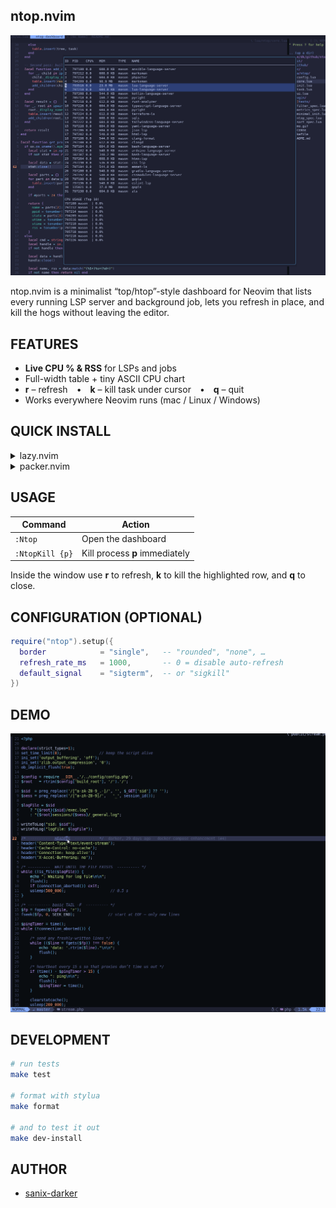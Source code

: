 ## ntop.nvim

![screen](./screen.png)

ntop.nvim is a minimalist “top/htop”-style dashboard for Neovim that lists every running
LSP server and background job, lets you refresh in place, and kill the hogs
without leaving the editor.

## FEATURES
* **Live CPU % & RSS** for LSPs and jobs
* Full-width table + tiny ASCII CPU chart
* **r** – refresh • **k** – kill task under cursor • **q** – quit
* Works everywhere Neovim runs (mac / Linux / Windows)

## QUICK INSTALL

<details>
<summary>lazy.nvim</summary>

```lua
{ "sanix-darker/ntop.nvim", config = true }
````

</details>

<details>
<summary>packer.nvim</summary>

```lua
use { "sanix-darker/ntop.nvim", config = function() require("ntop").setup() end }
```

</details>

## USAGE

| Command         | Action                         |
| --------------- | ------------------------------ |
| `:Ntop`         | Open the dashboard             |
| `:NtopKill {p}` | Kill process **p** immediately |

Inside the window use **r** to refresh, **k** to kill the highlighted row,
and **q** to close.

## CONFIGURATION (OPTIONAL)

```lua
require("ntop").setup({
  border            = "single",   -- "rounded", "none", …
  refresh_rate_ms   = 1000,       -- 0 = disable auto-refresh
  default_signal    = "sigterm",  -- or "sigkill"
})
```

## DEMO

![demo](./demo.gif)

## DEVELOPMENT

```bash
# run tests
make test

# format with stylua
make format

# and to test it out
make dev-install
```

## AUTHOR

- [sanix-darker](https://github.com/sanix-darker)
